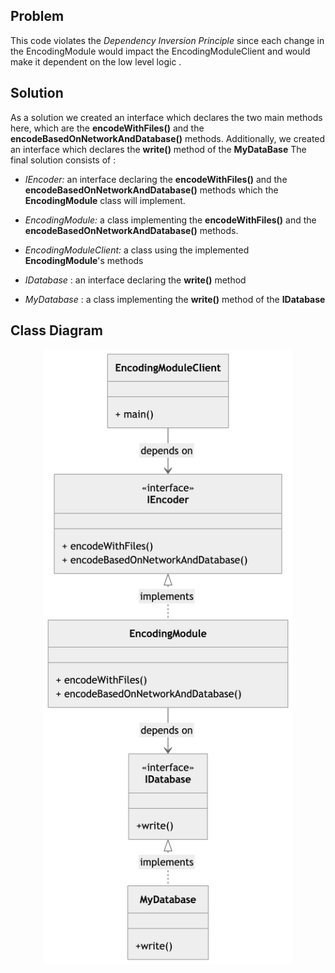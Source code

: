 ## Problem
This code violates the *Dependency Inversion Principle* since each change in the EncodingModule would impact the EncodingModuleClient and would make it dependent on the low level logic . 



## Solution
As a solution we created an interface which declares the two main methods here, which are the  **encodeWithFiles()** and the **encodeBasedOnNetworkAndDatabase()** methods. 
Additionally, we created an interface which declares the **write()** method of the **MyDataBase**
The final solution consists of : 


- *IEncoder:* an interface declaring the **encodeWithFiles()** and the **encodeBasedOnNetworkAndDatabase()** methods which the **EncodingModule** class will implement.

- *EncodingModule:* a class implementing the **encodeWithFiles()** and the **encodeBasedOnNetworkAndDatabase()** methods.

- *EncodingModuleClient:* a class using the implemented **EncodingModule**'s methods 

- *IDatabase* : an interface declaring the **write()** method

- *MyDatabase* : a class implementing the **write()** method of the **IDatabase**


## Class Diagram
<!-- ![](class-diagram.png) -->
<img src="class-diagram.png" alt="drawing" width="400" style="display: block; margin: 0 auto"/>

